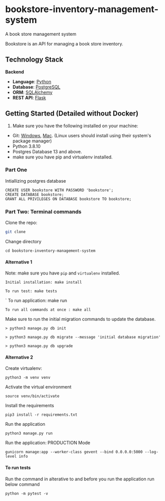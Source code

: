 # bookstore-inventory-management-system
A book store management system

Bookstore is an API for managing a book store inventory.

## Technology Stack
**Backend**
* **Language**: [Python](https://www.python.org/)
* **Database**: [PostgreSQL](https://www.postgresql.org/)
* **ORM**: [SQLAlchemy](https://www.sqlalchemy.org/)
* **REST API**: [Flask](http://flask.pocoo.org/)
<!-- ## Running with Docker
We are using Docker which means you don't need to install any of the dependencies on your local machine (except for docker itself). If you are already familiar with Docker and the technologies listed above, you can clone the repository to you local machine and bring up the database and back-end together with:

```docker-compose build```

```docker-compose up```

The backend-api will then be available at localhost:5000

If you are not familiar with this style of development, here is a more detailed description:


## Getting Started (Detailed with Docker)
1. Make sure you have the following installed on your machine:
* Git: [Windows](https://git-scm.com/download/win), [Mac](https://git-scm.com/download/mac). (Linux users should install using their system's package manager)
* Docker: [Windows](https://docs.docker.com/docker-for-windows/install/), [Mac](https://docs.docker.com/docker-for-mac/install/), [Linux](https://docs.docker.com/install/linux/docker-ce/ubuntu/) (ensure you have the latest version!)

2. Ensure that docker is running on your machine by running ```docker run hello-world``` 

3. Clone (copy to your local machine) the repository using the command:
```git clone https://github.com/outhanchazima/bookstore-inventory-management-system.git```

4. Navigate to the Baobab folder (```cd bookstore-inventory-management-system```)

5. Build the containers using ```docker-compose build``` -  this will build the back-end and database together.
It will take a fair bit of time the first time you do it, subsequently it will be much faster. If you get any errors, check the **troubleshooting** section below. If you get any other errors at this step, please get in touch!  

6. Launch the containers using ```docker-compose up``` - you should see messages like "Starting bookstore-api ... done". You can then navigate to the application in your browser at ```http://localhost:5000/api/v1/docs```. you won't see anything if you navigate to localhost:5000 in your browser) 

7. The first time you run the app, you may need to run the **migrations** to ensure that all the tables are created in the database. While the app is running (after following the previous step), run the following in **another terminal/command prompt**: ```docker-compose run web python ./api/run.py db upgrade --directory api/migrations``` -->


## Getting Started (Detailed without Docker)
1. Make sure you have the following installed on your machine:
* Git: [Windows](https://git-scm.com/download/win), [Mac](https://git-scm.com/download/mac). (Linux users should install using their system's package manager)
* Python 3.8.10
* Postgres Database 13 and above.
* make sure you have pip and virtualenv installed.

### Part One
Intiallizing postgres database
```
CREATE USER bookstore WITH PASSWORD 'bookstore';
CREATE DATABASE bookstore;
GRANT ALL PRIVILEGES ON DATABASE bookstore TO bookstore;
```
### Part Two: Terminal commands
Clone the repo:

```bash
git clone 
```
Change directory
```
cd bookstore-inventory-management-system
```

#### Alternative 1
Note: make sure you have `pip` and `virtualenv` installed.

    Initial installation: make install

    To run test: make tests
`
    To run application: make run

    To run all commands at once : make all

Make sure to run the initial migration commands to update the database.
    
    > python3 manage.py db init

    > python3 manage.py db migrate --message 'initial database migration'

    > python3 manage.py db upgrade

#### Alternative 2
Create virtualenv:
```
python3 -m venv venv
```
Activate the virtual environment
```
source venv/bin/activate
```
Install the requirements
```
pip3 install -r requirements.txt
```
Run the application
```
python3 manage.py run
```
Run the application: PRODUCTION Mode
```
gunicorn manage:app --worker-class gevent --bind 0.0.0.0:5000 --log-level info
```
#### To run tests
Run the command in alterative to and before you run the application run below command 
```
python -m pytest -v
```
